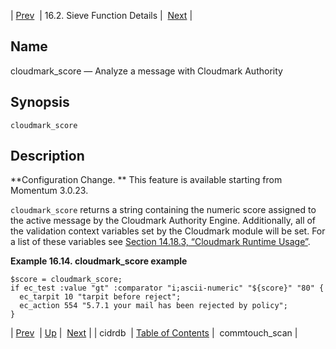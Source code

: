 | [Prev](sieve.ref.cidrdb)  | 16.2. Sieve Function Details |  [Next](sieve.ref.commtouch_scan.php) |

<a name="sieve.ref.cloudmark_score"></a>
## Name

cloudmark_score — Analyze a message with Cloudmark Authority

## Synopsis

`cloudmark_score`

<a name="idp28899072"></a>
## Description

**Configuration Change. ** This feature is available starting from Momentum 3.0.23.

`cloudmark_score` returns a string containing the numeric score assigned to the active message by the Cloudmark Authority Engine. Additionally, all of the validation context variables set by the Cloudmark module will be set. For a list of these variables see [Section 14.18.3, “Cloudmark Runtime Usage”](modules.cloudmark#modules.cloudmark.runtime.usage "14.18.3. Cloudmark Runtime Usage").

<a name="example.cloudmark_score"></a>

**Example 16.14. cloudmark_score example**

```
$score = cloudmark_score;
if ec_test :value "gt" :comparator "i;ascii-numeric" "${score}" "80" {
  ec_tarpit 10 "tarpit before reject";
  ec_action 554 "5.7.1 your mail has been rejected by policy";
}
```

| [Prev](sieve.ref.cidrdb)  | [Up](sieve.ref.files.php) |  [Next](sieve.ref.commtouch_scan.php) |
| cidrdb  | [Table of Contents](index) |  commtouch_scan |
